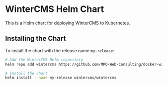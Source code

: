 # WinterCMS Helm Chart

This is a Helm chart for deploying WinterCMS to Kubernetes.

## Installing the Chart

To install the chart with the release name `my-release`:

```bash
# Add the WinterCMS Helm repository
helm repo add wintercms https://github.com/MPO-Web-Consulting/docker-wintercms/raw/master/helm

# Install the chart
helm install --name my-release wintercms/wintercms
```
